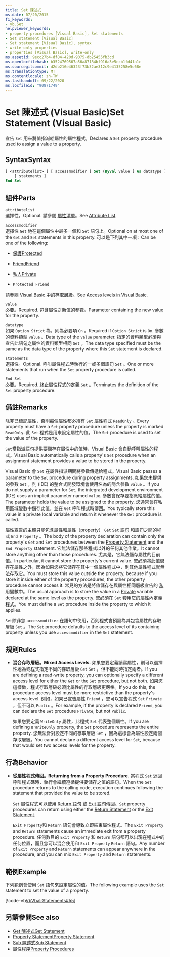 ```yaml
---
title: Set 陳述式
ms.date: 07/20/2015
f1_keywords:
- vb.Set
helpviewer_keywords:
- property procedures [Visual Basic], Set statements
- Set statement [Visual Basic]
- Set statement [Visual Basic], syntax
- write-only properties
- properties [Visual Basic], write-only
ms.assetid: 9ecc27b4-df84-420d-9075-db25455fb3cd
ms.openlocfilehash: b3524769567a56a87184bf916a3e5ccb1fd4fa1c
ms.sourcegitcommit: d2db216e46323f73b32ae312c9e4135258e5d68e
ms.translationtype: MT
ms.contentlocale: zh-TW
ms.lasthandoff: 09/22/2020
ms.locfileid: "90871749"
---
```

# <a name="set-statement-visual-basic"></a><span data-ttu-id="0118e-102">Set 陳述式 (Visual Basic)</span><span class="sxs-lookup"><span data-stu-id="0118e-102">Set Statement (Visual Basic)</span></span>

<span data-ttu-id="0118e-103">宣告 `Set` 用來將值指派給屬性的屬性程式。</span><span class="sxs-lookup"><span data-stu-id="0118e-103">Declares a `Set` property procedure used to assign a value to a property.</span></span>  
  
## <a name="syntax"></a><span data-ttu-id="0118e-104">Syntax</span><span class="sxs-lookup"><span data-stu-id="0118e-104">Syntax</span></span>  
  
```vb  
[ <attributelist> ] [ accessmodifier ] Set (ByVal value [ As datatype ])  
    [ statements ]  
End Set  
```  
  
## <a name="parts"></a><span data-ttu-id="0118e-105">組件</span><span class="sxs-lookup"><span data-stu-id="0118e-105">Parts</span></span>  

 `attributelist`  
 <span data-ttu-id="0118e-106">選擇性。</span><span class="sxs-lookup"><span data-stu-id="0118e-106">Optional.</span></span> <span data-ttu-id="0118e-107">請參閱 [屬性清單](attribute-list.md)。</span><span class="sxs-lookup"><span data-stu-id="0118e-107">See [Attribute List](attribute-list.md).</span></span>  
  
 `accessmodifier`  
 <span data-ttu-id="0118e-108">選擇性 `Get` 地在這個屬性中最多一個和 `Set` 語句上。</span><span class="sxs-lookup"><span data-stu-id="0118e-108">Optional on at most one of the `Get` and `Set` statements in this property.</span></span> <span data-ttu-id="0118e-109">可以是下列其中一項：</span><span class="sxs-lookup"><span data-stu-id="0118e-109">Can be one of the following:</span></span>  
  
- [<span data-ttu-id="0118e-110">保護</span><span class="sxs-lookup"><span data-stu-id="0118e-110">Protected</span></span>](../modifiers/protected.md)  
  
- [<span data-ttu-id="0118e-111">Friend</span><span class="sxs-lookup"><span data-stu-id="0118e-111">Friend</span></span>](../modifiers/friend.md)  
  
- [<span data-ttu-id="0118e-112">私人</span><span class="sxs-lookup"><span data-stu-id="0118e-112">Private</span></span>](../modifiers/private.md)  
  
- `Protected Friend`  
  
 <span data-ttu-id="0118e-113">請參閱 [Visual Basic 中的存取層級](../../programming-guide/language-features/declared-elements/access-levels.md)。</span><span class="sxs-lookup"><span data-stu-id="0118e-113">See [Access levels in Visual Basic](../../programming-guide/language-features/declared-elements/access-levels.md).</span></span>  
  
 `value`  
 <span data-ttu-id="0118e-114">必要。</span><span class="sxs-lookup"><span data-stu-id="0118e-114">Required.</span></span> <span data-ttu-id="0118e-115">包含屬性之新值的參數。</span><span class="sxs-lookup"><span data-stu-id="0118e-115">Parameter containing the new value for the property.</span></span>  
  
 `datatype`  
 <span data-ttu-id="0118e-116">如果 `Option Strict` 為，則為必要項 `On` 。</span><span class="sxs-lookup"><span data-stu-id="0118e-116">Required if `Option Strict` is `On`.</span></span> <span data-ttu-id="0118e-117">參數的資料類型 `value` 。</span><span class="sxs-lookup"><span data-stu-id="0118e-117">Data type of the `value` parameter.</span></span> <span data-ttu-id="0118e-118">指定的資料類型必須與宣告此語句之屬性的資料類型相同 `Set` 。</span><span class="sxs-lookup"><span data-stu-id="0118e-118">The data type specified must be the same as the data type of the property where this `Set` statement is declared.</span></span>  
  
 `statements`  
 <span data-ttu-id="0118e-119">選擇性。</span><span class="sxs-lookup"><span data-stu-id="0118e-119">Optional.</span></span> <span data-ttu-id="0118e-120">呼叫屬性程式時執行的一或多個語句 `Set` 。</span><span class="sxs-lookup"><span data-stu-id="0118e-120">One or more statements that run when the `Set` property procedure is called.</span></span>  
  
 `End Set`  
 <span data-ttu-id="0118e-121">必要。</span><span class="sxs-lookup"><span data-stu-id="0118e-121">Required.</span></span> <span data-ttu-id="0118e-122">終止屬性程式的定義 `Set` 。</span><span class="sxs-lookup"><span data-stu-id="0118e-122">Terminates the definition of the `Set` property procedure.</span></span>  
  
## <a name="remarks"></a><span data-ttu-id="0118e-123">備註</span><span class="sxs-lookup"><span data-stu-id="0118e-123">Remarks</span></span>  

 <span data-ttu-id="0118e-124">除非已標記屬性，否則每個屬性都必須有 `Set` 屬性程式 `ReadOnly` 。</span><span class="sxs-lookup"><span data-stu-id="0118e-124">Every property must have a `Set` property procedure unless the property is marked `ReadOnly`.</span></span> <span data-ttu-id="0118e-125">此 `Set` 程式是用來設定屬性的值。</span><span class="sxs-lookup"><span data-stu-id="0118e-125">The `Set` procedure is used to set the value of the property.</span></span>  
  
 <span data-ttu-id="0118e-126">`Set`當指派語句提供要儲存在屬性中的值時，Visual Basic 會自動呼叫屬性的程式。</span><span class="sxs-lookup"><span data-stu-id="0118e-126">Visual Basic automatically calls a property's `Set` procedure when an assignment statement provides a value to be stored in the property.</span></span>  
  
 <span data-ttu-id="0118e-127">Visual Basic 會 `Set` 在屬性指派期間將參數傳遞給程式。</span><span class="sxs-lookup"><span data-stu-id="0118e-127">Visual Basic passes a parameter to the `Set` procedure during property assignments.</span></span> <span data-ttu-id="0118e-128">如果您未提供的參數 `Set` ，則 (IDE) 的整合式開發環境會使用名為的隱含參數 `value` 。</span><span class="sxs-lookup"><span data-stu-id="0118e-128">If you do not supply a parameter for `Set`, the integrated development environment (IDE) uses an implicit parameter named `value`.</span></span> <span data-ttu-id="0118e-129">參數會保存要指派給屬性的值。</span><span class="sxs-lookup"><span data-stu-id="0118e-129">The parameter holds the value to be assigned to the property.</span></span> <span data-ttu-id="0118e-130">您通常會在私用區域變數中儲存此值，並在 `Get` 呼叫程式時傳回。</span><span class="sxs-lookup"><span data-stu-id="0118e-130">You typically store this value in a private local variable and return it whenever the `Get` procedure is called.</span></span>  
  
 <span data-ttu-id="0118e-131">屬性宣告的主體只能包含屬性和屬性（property） `Get` `Set` [語句](property-statement.md) 和語句之間的程式 `End Property` 。</span><span class="sxs-lookup"><span data-stu-id="0118e-131">The body of the property declaration can contain only the property's `Get` and `Set` procedures between the [Property Statement](property-statement.md) and the `End Property` statement.</span></span> <span data-ttu-id="0118e-132">它無法儲存那些程式以外的任何其他作業。</span><span class="sxs-lookup"><span data-stu-id="0118e-132">It cannot store anything other than those procedures.</span></span> <span data-ttu-id="0118e-133">尤其是，它無法儲存屬性的目前值。</span><span class="sxs-lookup"><span data-stu-id="0118e-133">In particular, it cannot store the property's current value.</span></span> <span data-ttu-id="0118e-134">您必須將此值儲存在屬性之外，因為如果您將它儲存在其中一個屬性程式中，則其他屬性程式就無法存取它。</span><span class="sxs-lookup"><span data-stu-id="0118e-134">You must store this value outside the property, because if you store it inside either of the property procedures, the other property procedure cannot access it.</span></span> <span data-ttu-id="0118e-135">常見的方法是將值儲存在與屬性相同層級宣告的 [私](../modifiers/private.md) 用變數中。</span><span class="sxs-lookup"><span data-stu-id="0118e-135">The usual approach is to store the value in a [Private](../modifiers/private.md) variable declared at the same level as the property.</span></span> <span data-ttu-id="0118e-136">您必須在 `Set` 套用它的屬性內定義程式。</span><span class="sxs-lookup"><span data-stu-id="0118e-136">You must define a `Set` procedure inside the property to which it applies.</span></span>  
  
 <span data-ttu-id="0118e-137">`Set`除非您 `accessmodifier` 在語句中使用，否則程式會預設為其包含屬性的存取層級 `Set` 。</span><span class="sxs-lookup"><span data-stu-id="0118e-137">The `Set` procedure defaults to the access level of its containing property unless you use `accessmodifier` in the `Set` statement.</span></span>  
  
## <a name="rules"></a><span data-ttu-id="0118e-138">規則</span><span class="sxs-lookup"><span data-stu-id="0118e-138">Rules</span></span>  
  
- <span data-ttu-id="0118e-139">**混合存取層級。**</span><span class="sxs-lookup"><span data-stu-id="0118e-139">**Mixed Access Levels.**</span></span> <span data-ttu-id="0118e-140">如果您要定義讀寫屬性，則可以選擇性地為或程式指定不同的存取層級 `Get` `Set` ，但不能同時指定兩者。</span><span class="sxs-lookup"><span data-stu-id="0118e-140">If you are defining a read-write property, you can optionally specify a different access level for either the `Get` or the `Set` procedure, but not both.</span></span> <span data-ttu-id="0118e-141">如果您這樣做，程式存取層級必須比屬性的存取層級更嚴格。</span><span class="sxs-lookup"><span data-stu-id="0118e-141">If you do this, the procedure access level must be more restrictive than the property's access level.</span></span> <span data-ttu-id="0118e-142">例如，如果已宣告屬性 `Friend` ，您可以宣告程式 `Set` `Private` ，但不可以 `Public` 。</span><span class="sxs-lookup"><span data-stu-id="0118e-142">For example, if the property is declared `Friend`, you can declare the `Set` procedure `Private`, but not `Public`.</span></span>  
  
     <span data-ttu-id="0118e-143">如果您要定義 `WriteOnly` 屬性，此程式 `Set` 代表整個屬性。</span><span class="sxs-lookup"><span data-stu-id="0118e-143">If you are defining a `WriteOnly` property, the `Set` procedure represents the entire property.</span></span> <span data-ttu-id="0118e-144">您無法針對設定不同的存取層級 `Set` ，因為這樣會為屬性設定兩個存取層級。</span><span class="sxs-lookup"><span data-stu-id="0118e-144">You cannot declare a different access level for `Set`, because that would set two access levels for the property.</span></span>  
  
## <a name="behavior"></a><span data-ttu-id="0118e-145">行為</span><span class="sxs-lookup"><span data-stu-id="0118e-145">Behavior</span></span>  
  
- <span data-ttu-id="0118e-146">**從屬性程式傳回。**</span><span class="sxs-lookup"><span data-stu-id="0118e-146">**Returning from a Property Procedure.**</span></span> <span data-ttu-id="0118e-147">當程式 `Set` 返回呼叫程式碼時，執行會繼續遵循提供要儲存之值的語句。</span><span class="sxs-lookup"><span data-stu-id="0118e-147">When the `Set` procedure returns to the calling code, execution continues following the statement that provided the value to be stored.</span></span>  
  
     <span data-ttu-id="0118e-148">`Set` 屬性程式可以使用 [Return 語句](return-statement.md) 或 [Exit 語句](exit-statement.md)傳回。</span><span class="sxs-lookup"><span data-stu-id="0118e-148">`Set` property procedures can return using either the [Return Statement](return-statement.md) or the [Exit Statement](exit-statement.md).</span></span>  
  
     <span data-ttu-id="0118e-149">`Exit Property`和 `Return` 語句會導致立即結束屬性程式。</span><span class="sxs-lookup"><span data-stu-id="0118e-149">The `Exit Property` and `Return` statements cause an immediate exit from a property procedure.</span></span> <span data-ttu-id="0118e-150">任何數目的 `Exit Property` 和 `Return` 語句都可以出現在程式中的任何位置，而且您可以混合使用和 `Exit Property` `Return` 語句。</span><span class="sxs-lookup"><span data-stu-id="0118e-150">Any number of `Exit Property` and `Return` statements can appear anywhere in the procedure, and you can mix `Exit Property` and `Return` statements.</span></span>  
  
## <a name="example"></a><span data-ttu-id="0118e-151">範例</span><span class="sxs-lookup"><span data-stu-id="0118e-151">Example</span></span>  

 <span data-ttu-id="0118e-152">下列範例會使用 `Set` 語句來設定屬性的值。</span><span class="sxs-lookup"><span data-stu-id="0118e-152">The following example uses the `Set` statement to set the value of a property.</span></span>  
  
 [!code-vb[VbVbalrStatements#55](~/samples/snippets/visualbasic/VS_Snippets_VBCSharp/VbVbalrStatements/VB/Class1.vb#55)]  
  
## <a name="see-also"></a><span data-ttu-id="0118e-153">另請參閱</span><span class="sxs-lookup"><span data-stu-id="0118e-153">See also</span></span>

- [<span data-ttu-id="0118e-154">Get 陳述式</span><span class="sxs-lookup"><span data-stu-id="0118e-154">Get Statement</span></span>](get-statement.md)
- [<span data-ttu-id="0118e-155">Property Statement</span><span class="sxs-lookup"><span data-stu-id="0118e-155">Property Statement</span></span>](property-statement.md)
- [<span data-ttu-id="0118e-156">Sub 陳述式</span><span class="sxs-lookup"><span data-stu-id="0118e-156">Sub Statement</span></span>](sub-statement.md)
- [<span data-ttu-id="0118e-157">屬性程序</span><span class="sxs-lookup"><span data-stu-id="0118e-157">Property Procedures</span></span>](../../programming-guide/language-features/procedures/property-procedures.md)
